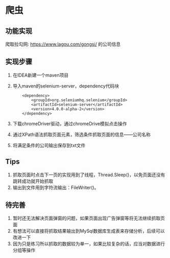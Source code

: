 # 爬虫





## 功能实现

爬取拉勾网: https://www.lagou.com/gongsi/ 的公司信息

## 实现步骤

1. 在IDEA新建一个maven项目

2. 导入maven的selenium-server，dependency代码块

   ```
       <dependency>
           <groupId>org.seleniumhq.selenium</groupId>
           <artifactId>selenium-server</artifactId>
           <version>4.0.0-alpha-2</version>
       </dependency>
   ```

   

3. 下载chromeDriver驱动，通过chromeDrive模拟点击操作

4. 通过XPath语法抓取页面元素，筛选条件抓取页面的信息——公司名称

5. 将满足条件的公司输出保存到txt文件

## Tips

1. 抓取页面时点击下一页的实现用到了线程，Thread.Sleep()，以免页面还没有跳转成功就开始抓取
2. 输出到文件用到字符流输出：FileWriter()。



## 待完善

1. 暂时还无法解决页面弹窗的问题，如果页面出现广告弹窗等将无法继续抓取页面
2. 有想法可以直接将抓取结果输出到MySql数据库生成表来存储分析，后续可以改进一下
3. 因为只是练习所以抓取的数据较为单一，如果比较复杂的话，应当对数据进行分组等操作
